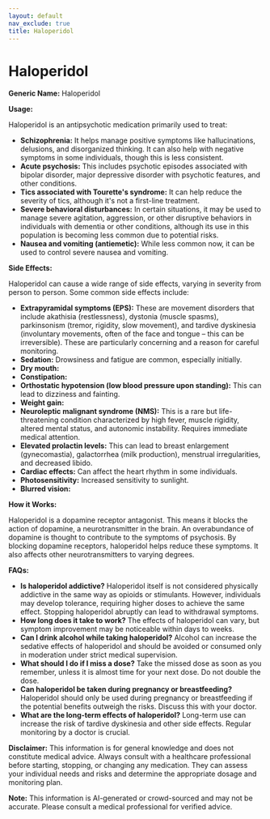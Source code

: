 ```yaml
---
layout: default
nav_exclude: true
title: Haloperidol
---
```


# Haloperidol

**Generic Name:** Haloperidol

**Usage:**

Haloperidol is an antipsychotic medication primarily used to treat:

* **Schizophrenia:**  It helps manage positive symptoms like hallucinations, delusions, and disorganized thinking.  It can also help with negative symptoms in some individuals, though this is less consistent.
* **Acute psychosis:** This includes psychotic episodes associated with bipolar disorder, major depressive disorder with psychotic features, and other conditions.
* **Tics associated with Tourette's syndrome:**  It can help reduce the severity of tics, although it's not a first-line treatment.
* **Severe behavioral disturbances:** In certain situations, it may be used to manage severe agitation, aggression, or other disruptive behaviors in individuals with dementia or other conditions, although its use in this population is becoming less common due to potential risks.
* **Nausea and vomiting (antiemetic):**  While less common now, it can be used to control severe nausea and vomiting.


**Side Effects:**

Haloperidol can cause a wide range of side effects, varying in severity from person to person.  Some common side effects include:

* **Extrapyramidal symptoms (EPS):** These are movement disorders that include akathisia (restlessness), dystonia (muscle spasms), parkinsonism (tremor, rigidity, slow movement), and tardive dyskinesia (involuntary movements, often of the face and tongue – this can be irreversible).  These are particularly concerning and a reason for careful monitoring.
* **Sedation:** Drowsiness and fatigue are common, especially initially.
* **Dry mouth:**
* **Constipation:**
* **Orthostatic hypotension (low blood pressure upon standing):** This can lead to dizziness and fainting.
* **Weight gain:**
* **Neuroleptic malignant syndrome (NMS):** This is a rare but life-threatening condition characterized by high fever, muscle rigidity, altered mental status, and autonomic instability.  Requires immediate medical attention.
* **Elevated prolactin levels:** This can lead to breast enlargement (gynecomastia), galactorrhea (milk production), menstrual irregularities, and decreased libido.
* **Cardiac effects:**  Can affect the heart rhythm in some individuals.
* **Photosensitivity:** Increased sensitivity to sunlight.
* **Blurred vision:**


**How it Works:**

Haloperidol is a dopamine receptor antagonist. This means it blocks the action of dopamine, a neurotransmitter in the brain.  An overabundance of dopamine is thought to contribute to the symptoms of psychosis. By blocking dopamine receptors, haloperidol helps reduce these symptoms.  It also affects other neurotransmitters to varying degrees.


**FAQs:**

* **Is haloperidol addictive?**  Haloperidol itself is not considered physically addictive in the same way as opioids or stimulants. However, individuals may develop tolerance, requiring higher doses to achieve the same effect.  Stopping haloperidol abruptly can lead to withdrawal symptoms.
* **How long does it take to work?** The effects of haloperidol can vary, but symptom improvement may be noticeable within days to weeks.
* **Can I drink alcohol while taking haloperidol?** Alcohol can increase the sedative effects of haloperidol and should be avoided or consumed only in moderation under strict medical supervision.
* **What should I do if I miss a dose?** Take the missed dose as soon as you remember, unless it is almost time for your next dose. Do not double the dose.
* **Can haloperidol be taken during pregnancy or breastfeeding?**  Haloperidol should only be used during pregnancy or breastfeeding if the potential benefits outweigh the risks.  Discuss this with your doctor.
* **What are the long-term effects of haloperidol?**  Long-term use can increase the risk of tardive dyskinesia and other side effects.  Regular monitoring by a doctor is crucial.


**Disclaimer:** This information is for general knowledge and does not constitute medical advice.  Always consult with a healthcare professional before starting, stopping, or changing any medication.  They can assess your individual needs and risks and determine the appropriate dosage and monitoring plan.


**Note:** This information is AI-generated or crowd-sourced and may not be accurate. Please consult a medical professional for verified advice.